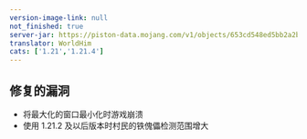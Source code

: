 ```yaml
---
version-image-link: null
not_finished: true
server-jar: https://piston-data.mojang.com/v1/objects/653cd548ed5bb2a2bff08945878347f3a3b8844b/server.jar
translator: WorldHim
cats: ['1.21','1.21.4']
---
```

## 修复的漏洞
* 将最大化的窗口最小化时游戏崩溃
* 使用 1.21.2 及以后版本时村民的铁傀儡检测范围增大